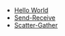 
* [Hello World](http://mpitutorial.com/tutorials/mpi-hello-world/)
* [Send-Receive](http://mpitutorial.com/tutorials/mpi-send-and-receive/)
* [Scatter-Gather](http://mpitutorial.com/tutorials/mpi-scatter-gather-and-allgather/)
